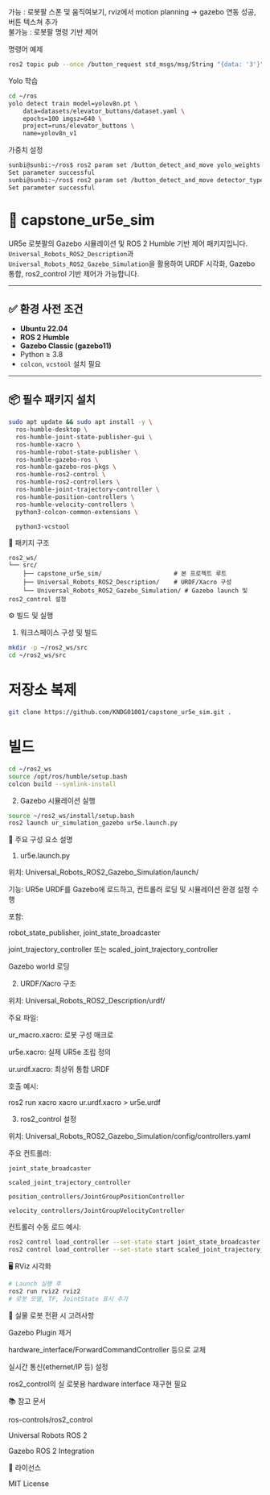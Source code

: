 가능 : 로봇팔 스폰 및 움직여보기, rviz에서 motion planning -> gazebo 연동 성공, 버튼 텍스쳐 추가        
불가능 : 로봇팔 명령 기반 제어

명령어 예제
```bash
ros2 topic pub --once /button_request std_msgs/msg/String "{data: '3'}"
```
Yolo 학습
```bash
cd ~/ros
yolo detect train model=yolov8n.pt \
    data=datasets/elevator_buttons/dataset.yaml \
    epochs=100 imgsz=640 \
    project=runs/elevator_buttons \
    name=yolov8n_v1
```
가중치 설정
```bash
sunbi@sunbi:~/ros$ ros2 param set /button_detect_and_move yolo_weights /home/sunbi/ros/runs/elevator_buttons/yolov8n_v1/weights/best.pt
Set parameter successful
sunbi@sunbi:~/ros$ ros2 param set /button_detect_and_move detector_type yolo
Set parameter successful
```

# 🤖 capstone_ur5e_sim

UR5e 로봇팔의 Gazebo 시뮬레이션 및 ROS 2 Humble 기반 제어 패키지입니다.  
`Universal_Robots_ROS2_Description`과 `Universal_Robots_ROS2_Gazebo_Simulation`을 활용하여 URDF 시각화, Gazebo 통합, ros2_control 기반 제어가 가능합니다.

---

## ✅ 환경 사전 조건

- **Ubuntu 22.04**
- **ROS 2 Humble**
- **Gazebo Classic (gazebo11)**
- Python ≥ 3.8
- `colcon`, `vcstool` 설치 필요

---

## 📦 필수 패키지 설치

```bash
sudo apt update && sudo apt install -y \
  ros-humble-desktop \
  ros-humble-joint-state-publisher-gui \
  ros-humble-xacro \
  ros-humble-robot-state-publisher \
  ros-humble-gazebo-ros \
  ros-humble-gazebo-ros-pkgs \
  ros-humble-ros2-control \
  ros-humble-ros2-controllers \
  ros-humble-joint-trajectory-controller \
  ros-humble-position-controllers \
  ros-humble-velocity-controllers \
  python3-colcon-common-extensions \

  python3-vcstool
```

🧱 패키지 구조
```
ros2_ws/ 
└── src/ 
    ├── capstone_ur5e_sim/                    # 본 프로젝트 루트
    ├── Universal_Robots_ROS2_Description/    # URDF/Xacro 구성
    └── Universal_Robots_ROS2_Gazebo_Simulation/ # Gazebo launch 및 ros2_control 설정
```
⚙️ 빌드 및 실행

1. 워크스페이스 구성 및 빌드
   
```bash
mkdir -p ~/ros2_ws/src
cd ~/ros2_ws/src
```

# 저장소 복제
```bash
git clone https://github.com/KNDG01001/capstone_ur5e_sim.git .
```

# 빌드

```bash
cd ~/ros2_ws
source /opt/ros/humble/setup.bash
colcon build --symlink-install
```

2. Gazebo 시뮬레이션 실행

```bash
source ~/ros2_ws/install/setup.bash
ros2 launch ur_simulation_gazebo ur5e.launch.py
```

🧩 주요 구성 요소 설명
1. ur5e.launch.py

위치: Universal_Robots_ROS2_Gazebo_Simulation/launch/

기능: UR5e URDF를 Gazebo에 로드하고, 컨트롤러 로딩 및 시뮬레이션 환경 설정 수행

포함:

robot_state_publisher, joint_state_broadcaster

joint_trajectory_controller 또는 scaled_joint_trajectory_controller

Gazebo world 로딩

2. URDF/Xacro 구조

위치: Universal_Robots_ROS2_Description/urdf/

주요 파일:

ur_macro.xacro: 로봇 구성 매크로

ur5e.xacro: 실제 UR5e 조립 정의

ur.urdf.xacro: 최상위 통합 URDF

호출 예시:

ros2 run xacro xacro ur.urdf.xacro > ur5e.urdf

3. ros2_control 설정

위치: Universal_Robots_ROS2_Gazebo_Simulation/config/controllers.yaml

주요 컨트롤러:
```
joint_state_broadcaster

scaled_joint_trajectory_controller

position_controllers/JointGroupPositionController

velocity_controllers/JointGroupVelocityController
```

컨트롤러 수동 로드 예시:
```bash
ros2 control load_controller --set-state start joint_state_broadcaster
ros2 control load_controller --set-state start scaled_joint_trajectory_controller
```

🖥️ RViz 시각화

```bash
# Launch 실행 후
ros2 run rviz2 rviz2
# 로봇 모델, TF, JointState 표시 추가
```

🔧 실물 로봇 전환 시 고려사항

Gazebo Plugin 제거

hardware_interface/ForwardCommandController 등으로 교체

실시간 통신(ethernet/IP 등) 설정

ros2_control의 실 로봇용 hardware interface 재구현 필요

📚 참고 문서

ros-controls/ros2_control

Universal Robots ROS 2

Gazebo ROS 2 Integration

📄 라이선스

MIT License
